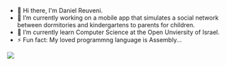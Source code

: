 - 👋 Hi there, I'm Daniel Reuveni.
- 🔭 I’m currently working on a mobile app that simulates a social network between dormitories and kindergartens to parents for children.
- 🌱 I’m currently learn Computer Science at the Open Unviersity of Israel.
- ⚡ Fun fact: My loved programmng language is Assembly...

![](https://komarev.com/ghpvc/?username=danielreuveni)


<!--
**danielreuveni/danielreuveni** is a ✨ _special_ ✨ repository because its `README.md` (this file) appears on your GitHub profile.
<p align="center">
  
![Anurag's GitHub stats](https://github-readme-stats.vercel.app/api?username=danielreuveni&theme=dark&show_icons=true)

</p>

Here are some ideas to get you started:

- 🔭 I’m currently working on a mobile app that simulates a social network between dormitories and kindergartens to parents for children.
- 🌱 I’m currently learning Computer Science at the Open Unviersity of Israel.
- 📫 How to reach me: danielre162162@gmail.com
- ⚡ Fun fact: I like Assembly
-->


